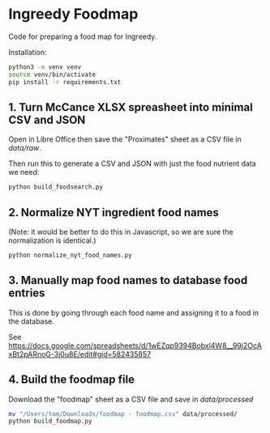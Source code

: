 # Ingreedy Foodmap

Code for preparing a food map for Ingreedy.

Installation:
```bash
python3 -m venv venv
source venv/bin/activate
pip install -r requirements.txt
```

## 1. Turn McCance XLSX spreasheet into minimal CSV and JSON

Open in Libre Office then save the "Proximates" sheet as a CSV file in _data/raw_.

Then run this to generate a CSV and JSON with just the food nutrient data we need:

```bash
python build_foodsearch.py
```

## 2. Normalize NYT ingredient food names

(Note: it would be better to do this in Javascript, so we are sure the normalization is identical.)

```bash
python normalize_nyt_food_names.py
```

## 3. Manually map food names to database food entries

This is done by going through each food name and assigning it to a food in the database.

See https://docs.google.com/spreadsheets/d/1wEZqp9394Bobxl4W8__99i2OcAxBt2pARnoG-3j0u8E/edit#gid=582435857

## 4. Build the foodmap file

Download the "foodmap" sheet as a CSV file and save in _data/processed_

```bash
mv "/Users/tom/Downloads/foodmap - foodmap.csv" data/processed/
python build_foodmap.py
```
